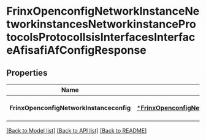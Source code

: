 # FrinxOpenconfigNetworkInstanceNetworkinstancesNetworkinstanceProtocolsProtocolIsisInterfacesInterfaceAfisafiAfConfigResponse

## Properties
Name | Type | Description | Notes
------------ | ------------- | ------------- | -------------
**FrinxOpenconfigNetworkInstanceconfig** | [***FrinxOpenconfigNetworkInstanceNetworkinstancesNetworkinstanceProtocolsProtocolIsisInterfacesInterfaceAfisafiAfConfig**](frinx.openconfig.network.instance.networkinstances.networkinstance.protocols.protocol.isis.interfaces.interface.afisafi.af.Config.md) |  | [optional] [default to null]

[[Back to Model list]](../README.md#documentation-for-models) [[Back to API list]](../README.md#documentation-for-api-endpoints) [[Back to README]](../README.md)


